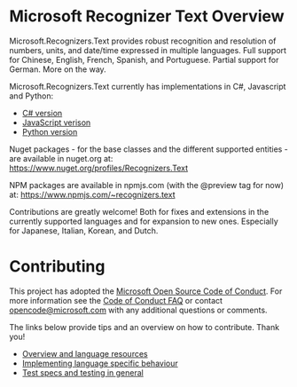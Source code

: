 # Microsoft Recognizer Text Overview

Microsoft.Recognizers.Text provides robust recognition and resolution of numbers, units, and date/time expressed in multiple languages. Full support for Chinese, English, French, Spanish, and Portuguese. Partial support for German. More on the way.

Microsoft.Recognizers.Text currently has implementations in C#, Javascript and Python:
* [C# version](https://github.com/Microsoft/Recognizers-Text/tree/master/.NET)
* [JavaScript verison](https://github.com/Microsoft/Recognizers-Text/tree/master/JavaScript/packages/recognizers-text-suite)
* [Python version](https://github.com/Microsoft/Recognizers-Text/tree/master/Python)

Nuget packages - for the base classes and the different supported entities - are available in nuget.org at: https://www.nuget.org/profiles/Recognizers.Text

NPM packages are available in npmjs.com (with the @preview tag for now) at: 
https://www.npmjs.com/~recognizers.text

Contributions are greatly welcome! Both for fixes and extensions in the currently supported languages and for expansion to new ones.
Especially for Japanese, Italian, Korean, and Dutch.

# Contributing

This project has adopted the [Microsoft Open Source Code of Conduct](https://opensource.microsoft.com/codeofconduct/). For more information see the [Code of Conduct FAQ](https://opensource.microsoft.com/codeofconduct/faq/) or contact [opencode@microsoft.com](mailto:opencode@microsoft.com) with any additional questions or comments.

The links below provide tips and an overview on how to contribute. Thank you!

* [Overview and language resources](https://blog.botframework.com/2018/01/24/contributing-luis-microsoft-recognizers-text-part-1/)
* [Implementing language specific behaviour](https://blog.botframework.com/2018/02/01/contributing-luis-microsoft-recognizers-text-part-2/)
* [Test specs and testing in general](https://blog.botframework.com/2018/02/01/contributing-luis-microsoft-recognizers-text-part-3/)
